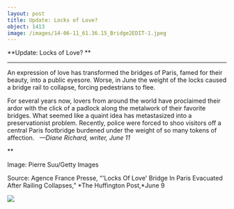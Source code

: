 ```yaml
---
layout: post
title: Update: Locks of Love? 
object: 1413
image: /images/14-06-11_61.36.15_Bridge2EDIT-1.jpeg
---
```

**Update: Locks of Love? **

****

An expression of love has transformed the bridges of Paris, famed for their beauty, into a public eyesore. Worse, in June the weight of the locks caused a bridge rail to collapse, forcing pedestrians to flee.

For several years now, lovers from around the world have proclaimed their ardor with the click of a padlock along the metalwork of their favorite bridges. What seemed like a quaint idea has metastasized into a preservationist problem. Recently, police were forced to shoo visitors off a central Paris footbridge burdened under the weight of so many tokens of affection.   *—Diane Richard, writer, June 11*

**

Image: Pierre Suu/Getty Images

Source: Agence France Presse, “'Locks Of Love' Bridge In Paris Evacuated After Railing Collapses,” *The Huffington Post,*June 9

![]({{siteurl.base}}/images/14-06-11_61.36.15_Bridge2EDIT-1.jpeg)
